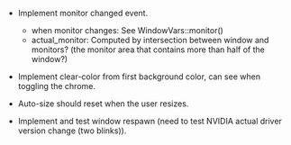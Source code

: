* Implement monitor changed event.
  - when monitor changes: See WindowVars::monitor()
  - actual_monitor: Computed by intersection between window and monitors? (the monitor area that contains more than half of the window?)
* Implement clear-color from first background color, can see when toggling the chrome.
* Auto-size should reset when the user resizes.

* Implement and test window respawn (need to test NVIDIA actual driver version change (two blinks)).
